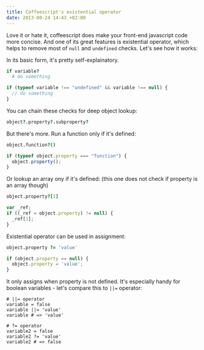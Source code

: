 ```yaml
---
title: Coffeescript's existential operator
date: 2013-08-24 14:43 +02:00
---
```


Love it or hate it, coffeescript does make your front-end javascript code more concise. And one of its great features is existential operator, which helps to remove most of `null` and `undefined` checks. Let's see how it works:

In its basic form, it's pretty self-explainatory.

``` coffeescript
if variable?
  # do something
```

``` javascript
if (typeof variable !== "undefined" && variable !== null) {
  // do something
}
```

You can chain these checks for deep object lookup:

``` coffeescript
object?.property?.subproperty?
```

But there's more. Run a function only if it's defined:

``` coffeescript
object.function?()
```

``` javascript
if (typeof object.property === "function") {
  object.property();
}
```

Or lookup an array ony if it's defined: (this one does not check if property is an array though)

``` coffeescript
object.property?[1]
```

``` javascript
var _ref;
if ((_ref = object.property) != null) {
  _ref[1];
}
```

Existential operator can be used in assignment:

``` coffeescript
object.property ?= 'value'
```

``` javascript
if (object.property == null) {
  object.property = 'value';
}
```

It only assigns when property is not defined. It's especially handy for boolean variables - let's compare this to `||=` operator:

```
# ||= operator
variable = false
variable ||= 'value'
variable # => 'value'

# ?= operator
variable2 = false
variable2 ?= 'value'
variable2 # => false
```
